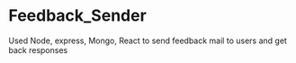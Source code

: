 # Feedback_Sender
Used Node, express, Mongo, React to send feedback mail to users and get back responses

